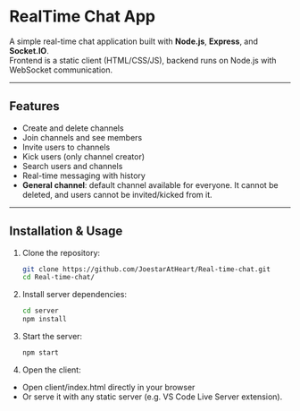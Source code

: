 # RealTime Chat App

A simple real-time chat application built with **Node.js**, **Express**, and **Socket.IO**.  
Frontend is a static client (HTML/CSS/JS), backend runs on Node.js with WebSocket communication.

---

## Features
- Create and delete channels  
- Join channels and see members  
- Invite users to channels  
- Kick users (only channel creator)  
- Search users and channels  
- Real-time messaging with history  
- **General channel**: default channel available for everyone. It cannot be deleted, and users cannot be invited/kicked from it.  

---

## Installation & Usage

1. Clone the repository:
   ```bash
   git clone https://github.com/JoestarAtHeart/Real-time-chat.git
   cd Real-time-chat/

2. Install server dependencies:
   ```bash
   cd server
   npm install

3. Start the server:
   ```bash
   npm start

4. Open the client:
- Open client/index.html directly in your browser
- Or serve it with any static server (e.g. VS Code Live Server extension).
